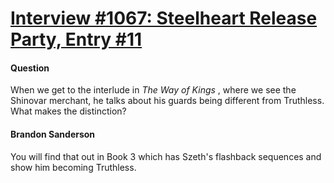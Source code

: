 # [Interview #1067: Steelheart Release Party, Entry #11](https://www.theoryland.com/intvmain.php?i=1067#11)

#### Question

When we get to the interlude in
*The Way of Kings*
, where we see the Shinovar merchant, he talks about his guards being different from Truthless. What makes the distinction?

#### Brandon Sanderson

You will find that out in Book 3 which has Szeth's flashback sequences and show him becoming Truthless.

